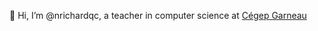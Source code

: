 👋 Hi, I’m @nrichardqc, a teacher in computer science at [Cégep Garneau](https://www.cegepgarneau.ca)

<!---
nrichardqc/nrichardqc is a ✨ special ✨ repository because its `README.md` (this file) appears on your GitHub profile.
You can click the Preview link to take a look at your changes.
--->
